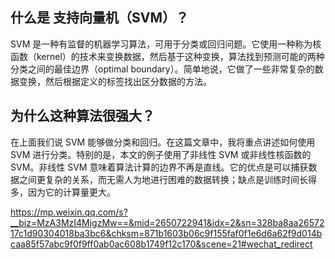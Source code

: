 ## 什么是 支持向量机（SVM）？

SVM 是一种有监督的机器学习算法，可用于分类或回归问题。它使用一种称为核函数（kernel）的技术来变换数据，然后基于这种变换，算法找到预测可能的两种分类之间的最佳边界（optimal boundary）。简单地说，它做了一些非常复杂的数据变换，然后根据定义的标签找出区分数据的方法。

## 为什么这种算法很强大？

在上面我们说 SVM 能够做分类和回归。在这篇文章中，我将重点讲述如何使用 SVM 进行分类。特别的是，本文的例子使用了非线性 SVM 或非线性核函数的 SVM。非线性 SVM 意味着算法计算的边界不再是直线。它的优点是可以捕获数据之间更复杂的关系，而无需人为地进行困难的数据转换；缺点是训练时间长得多，因为它的计算量更大。

https://mp.weixin.qq.com/s?__biz=MzA3MzI4MjgzMw==&mid=2650722941&idx=2&sn=328ba8aa2657217c1d90304018ba3bc6&chksm=871b1603b06c9f155faf0f1e6d6a62f9d014bcaa85f57abc9f0f9ff0ab0ac608b1749f12c170&scene=21#wechat_redirect